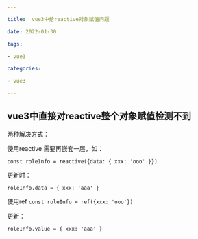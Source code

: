 ```yaml
---

title:  vue3中给reactive对象赋值问题

date: 2022-01-30

tags:

- vue3

categories:

- vue3

---
```


## vue3中直接对reactive整个对象赋值检测不到

两种解决方式：

使用reactive
需要再嵌套一层，如：

`const roleInfo = reactive({data: {
xxx: 'ooo'
}})`

更新时：

`roleInfo.data = { xxx: 'aaa' }`

使用ref
`const roleInfo = ref({xxx: 'ooo'})`

更新：

`roleInfo.value = { xxx: 'aaa' }`